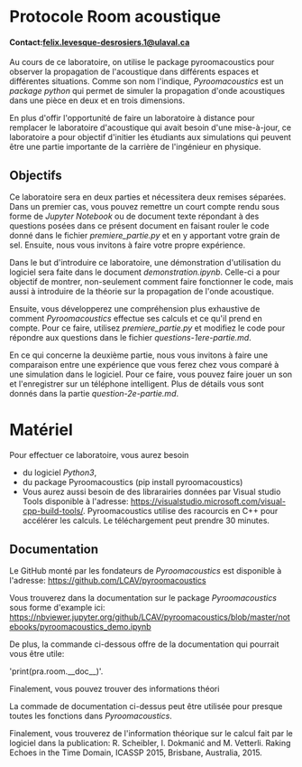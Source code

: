 # Protocole Room acoustique

#### Contact:felix.levesque-desrosiers.1@ulaval.ca

Au cours de ce laboratoire, on utilise le package pyroomacoustics pour observer la propagation de l'acoustique dans différents espaces et différentes situations. Comme son nom l'indique, _Pyroomacoustics_ est un _package_ _python_ qui permet de simuler la propagation d'onde acoustiques dans une pièce en deux et en trois dimensions.

En plus d'offir l'opportunité de faire un laboratoire à distance pour remplacer le laboratoire d'acoustique qui avait besoin d'une mise-à-jour, ce laboratoire a pour objectif d'initier les étudiants aux simulations qui peuvent être une partie importante de la carrière de l'ingénieur en physique.

## Objectifs

Ce laboratoire sera en deux parties et nécessitera deux remises séparées. Dans un premier cas, vous pouvez remettre un court compte rendu sous forme de _Jupyter Notebook_ ou de document texte répondant à des questions posées dans ce présent document en faisant rouler le code donné dans le fichier _premiere_partie.py_ et en y apportant votre grain de sel. Ensuite, nous vous invitons à faire votre propre expérience.

Dans le but d'introduire ce laboratoire, une démonstration d'utilisation du logiciel sera faite dans le document _demonstration.ipynb_. Celle-ci a pour objectif de montrer, non-seulement comment faire fonctionner le code, mais aussi à introduire de la théorie sur la propagation de l'onde acoustique.

Ensuite, vous développerez une compréhension plus exhaustive de comment _Pyroomacoustics_ effectue ses calculs et ce qu'il prend en compte. Pour ce faire, utilisez _premiere_partie.py_ et modifiez le code pour répondre aux questions dans le fichier _questions-1ere-partie.md_.

En ce qui concerne la deuxième partie, nous vous invitons à faire une comparaison entre une expérience que vous ferez chez vous comparé à une simulation dans le logiciel. Pour ce faire, vous pouvez faire jouer un son et l'enregistrer sur un téléphone intelligent. Plus de détails vous sont donnés dans la partie _question-2e-partie.md_.

# Matériel

Pour effectuer ce laboratoire, vous aurez besoin

 - du logiciel _Python3_,
 - du package Pyroomacoustics (pip install pyroomacoustics)
 - Vous aurez aussi besoin de des librarairies données par Visual studio Tools disponible à l'adresse: https://visualstudio.microsoft.com/visual-cpp-build-tools/. Pyroomacoustics utilise des racourcis en C++ pour accélérer les calculs. Le téléchargement peut prendre 30 minutes.
 
## Documentation
Le GitHub monté par les fondateurs de _Pyroomacoustics_ est disponible à l'adresse:
https://github.com/LCAV/pyroomacoustics

Vous trouverez dans la documentation sur le package _Pyroomacoustics_ sous forme d'example ici: https://nbviewer.jupyter.org/github/LCAV/pyroomacoustics/blob/master/notebooks/pyroomacoustics_demo.ipynb

De plus, la commande ci-dessous offre de la documentation qui pourrait vous être utile:
 
'print(pra.room.\_\_doc\_\_)'.

Finalement, vous pouvez trouver des informations théori

La commade de documentation ci-dessus peut être utilisée pour presque toutes les fonctions dans _Pyroomacoustics_.

Finalement, vous trouverez de l'information théorique sur le calcul fait par le logiciel dans la publication:
R. Scheibler, I. Dokmanić and M. Vetterli. Raking Echoes in the Time Domain, ICASSP 2015, Brisbane, Australia, 2015.
